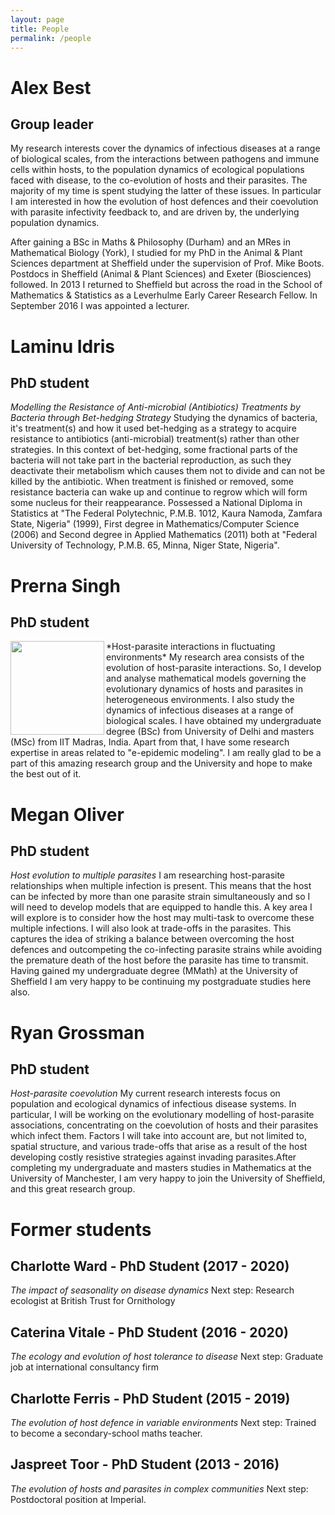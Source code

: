 ```yaml
---
layout: page
title: People
permalink: /people
---
```


# Alex Best
## Group leader

My research interests cover the dynamics of infectious diseases at a range of biological scales, from the interactions between pathogens and immune cells within hosts, to the population dynamics of ecological populations faced with disease, to the co-evolution of hosts and their parasites. The majority of my time is spent studying the latter of these issues. In particular I am interested in how the evolution of host defences and their coevolution with parasite infectivity feedback to, and are driven by, the underlying population dynamics.

After gaining a BSc in Maths & Philosophy (Durham) and an MRes in Mathematical Biology (York), I studied for my PhD in the Animal & Plant Sciences department at Sheffield under the supervision of Prof. Mike Boots. Postdocs in Sheffield (Animal & Plant Sciences) and Exeter (Biosciences) followed. In 2013 I returned to Sheffield but across the road in the School of Mathematics & Statistics as a Leverhulme Early Career Research Fellow. In September 2016 I was appointed a lecturer.

# Laminu Idris
## PhD student

*Modelling the Resistance of Anti-microbial (Antibiotics) Treatments by Bacteria through Bet-hedging Strategy*
Studying the dynamics of bacteria, it's treatment(s) and how it used bet-hedging as a strategy to acquire resistance to antibiotics (anti-microbial) treatment(s) rather than other strategies. In this context of bet-hedging, some fractional parts of the bacteria will not take part in the bacterial reproduction, as such they deactivate their metabolism which causes them not to divide and can not be killed by the antibiotic. When treatment is finished or removed, some resistance bacteria can wake up and continue to regrow which will form some nucleus for their reappearance. Possessed a National Diploma in Statistics at "The Federal Polytechnic, P.M.B. 1012, Kaura Namoda, Zamfara State, Nigeria" (1999), First degree in Mathematics/Computer Science (2006) and Second degree in Applied Mathematics (2011) both at "Federal University of Technology, P.M.B. 65, Minna, Niger State, Nigeria". 

# Prerna Singh
## PhD student
<img align="left" height="150" src="Prerna.jpg">
*Host-parasite interactions in fluctuating environments*
My research area consists of the evolution of host-parasite interactions. So, I develop and analyse mathematical models governing the evolutionary dynamics of hosts and parasites in heterogeneous environments. I also study the dynamics of infectious diseases at a range of biological scales. I have obtained my undergraduate degree (BSc) from University of Delhi and masters (MSc) from IIT Madras, India. Apart from that, I have some research expertise in areas related to "e-epidemic modeling". I am really glad to be a part of this amazing research group and the University and hope to make the best out of it. 

# Megan Oliver
## PhD student

*Host evolution to multiple parasites*
I am researching host-parasite relationships when multiple infection is present. This means that the host can be infected by more than one parasite strain simultaneously and so I will need to develop models that are equipped to handle this. A key area I will explore is to consider how the host may multi-task to overcome these multiple infections. I will also look at trade-offs in the parasites. This captures the idea of striking a balance between overcoming the host defences and outcompeting the co-infecting parasite strains while avoiding the premature death of the host before the parasite has time to transmit. Having gained my undergraduate degree (MMath) at the University of Sheffield I am very happy to be continuing my postgraduate studies here also. 

# Ryan Grossman
## PhD student
 
*Host-parasite coevolution*
My current research interests focus on population and ecological dynamics of infectious disease systems. In particular, I will be working on the evolutionary modelling of host-parasite associations, concentrating on the coevolution of hosts and their parasites which infect them. Factors I will take into account are, but not limited to, spatial structure, and various trade-offs that arise as a result of the host developing costly resistive strategies against invading parasites.After completing my undergraduate and masters studies in Mathematics at the University of Manchester, I am very happy to join the University of Sheffield, and this great research group. 

# Former students
## Charlotte Ward - PhD Student (2017 - 2020)
*The impact of seasonality on disease dynamics*
Next step: Research ecologist at British Trust for Ornithology

## Caterina Vitale - PhD Student (2016 - 2020)
*The ecology and evolution of host tolerance to disease*
Next step: Graduate job at international consultancy firm

## Charlotte Ferris - PhD Student (2015 - 2019)
*The evolution of host defence in variable environments*
Next step: Trained to become a secondary-school maths teacher.

## Jaspreet Toor - PhD Student (2013 - 2016)
*The evolution of hosts and parasites in complex communities*
Next step: Postdoctoral position at Imperial. 
